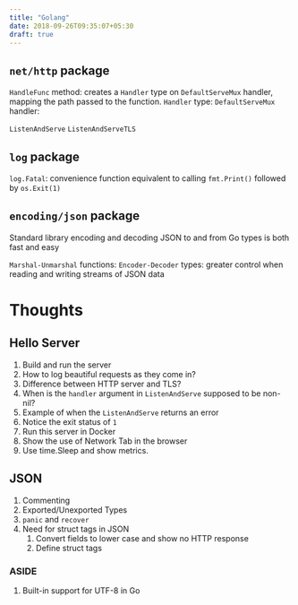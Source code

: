 ```yaml
---
title: "Golang"
date: 2018-09-26T09:35:07+05:30
draft: true
---
```


## `net/http` package

`HandleFunc` method: creates a `Handler` type on `DefaultServeMux` handler, mapping the path passed to the function.
`Handler` type:
`DefaultServeMux` handler:

`ListenAndServe`
`ListenAndServeTLS`

## `log` package

`log.Fatal`: convenience function equivalent to calling `fmt.Print()` followed by `os.Exit(1)`

## `encoding/json` package
Standard library encoding and decoding JSON to and from Go types is both fast and easy

`Marshal-Unmarshal` functions:
`Encoder-Decoder` types: greater control when reading and writing streams of JSON data

# Thoughts

## Hello Server
1. Build and run the server
4. How to log beautiful requests as they come in?
5. Difference between HTTP server and TLS?
6. When is the `handler` argument in `ListenAndServe` supposed to be non-nil?
7. Example of when the `ListenAndServe` returns an error
8. Notice the exit status of `1`
9. Run this server in Docker
10. Show the use of Network Tab in the browser
1. Use time.Sleep and show metrics.


## JSON
1. Commenting
2. Exported/Unexported Types
3. `panic` and `recover`
4. Need for struct tags in JSON
    1. Convert fields to lower case and show no HTTP response
    2. Define struct tags 

### ASIDE
1. Built-in support for UTF-8 in Go